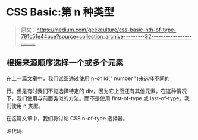 # CSS Basic:第 n 种类型

> 原文：<https://medium.com/geekculture/css-basic-nth-of-type-791c51e44bce?source=collection_archive---------32----------------------->

## 根据来源顺序选择一个或多个元素

在上一篇文章中，我们试图通过使用 n-child(" number ")来选择不同的

行。但是有时我们不能选择特定的 div，因为它上面还有其他元素。在这种情况下，我们使用与前面类似的方法。而不是使用 first-of-type 或 last-of-type。我们使用 n 类型。

在这篇文章中，我们将讨论 CSS n-of-type 选择器。

源代码: